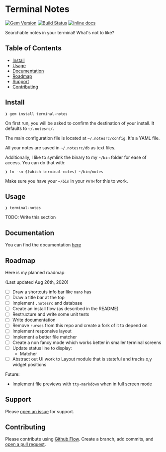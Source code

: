 # Terminal Notes
[![Gem Version](https://badge.fury.io/rb/terminal-notes.svg)](https://badge.fury.io/rb/terminal-notes)
[![Build Status](https://travis-ci.org/vyder/terminal-notes.svg?branch=master)](https://travis-ci.org/vyder/terminal-notes)
[![Inline docs](http://inch-ci.org/github/vyder/terminal-notes.svg?branch=master)](http://inch-ci.org/github/vyder/terminal-notes)

Searchable notes in your terminal! What's not to like?

## Table of Contents

- [Install](#install)
- [Usage](#usage)
- [Documentation](#documentation)
- [Roadmap](#roadmap)
- [Support](#support)
- [Contributing](#contributing)

## Install

    ❯ gem install terminal-notes

On first run, you will be asked to confirm the destination of your install. It defaults to `~/.notesrc/`.

The main configuration file is located at `~/.notesrc/config`. It's a YAML file.

All your notes are saved in `~/.notesrc/db` as text files.

Additionally, I like to symlink the binary to my `~/bin` folder for ease of access. You can do that with:

    ❯ ln -sn $(which terminal-notes) ~/bin/notes

Make sure you have your `~/bin` in your `PATH` for this to work.

## Usage

    ❯ terminal-notes

TODO: Write this section

## Documentation

You can find the documentation [here](https://vyder.github.io/terminal-notes/)

## Roadmap

Here is my planned roadmap:

(Last updated Aug 26th, 2020)

- [ ] Draw a shortcuts info bar like `nano` has
- [ ] Draw a title bar at the top
- [ ] Implement `.notesrc` and database
- [ ] Create an install flow (as described in the README)
- [ ] Restructure and write some unit tests
- [ ] Write documentation
- [ ] Remove `rurses` from this repo and create a fork of it to depend on
- [ ] Implement responsive layout
- [ ] Implement a better file matcher
- [ ] Create a non fancy mode which works better in smaller terminal screens
- [ ] Update status line to display:
    - Matcher
- [ ] Abstract out UI work to Layout module that is stateful and tracks x,y widget positions

Future:
- Implement file previews with `tty-markdown` when in full screen mode

## Support

Please [open an issue](https://github.com/vyder/terminal-notes/issues/new) for support.

## Contributing

Please contribute using [Github Flow](https://guides.github.com/introduction/flow/). Create a branch, add commits, and [open a pull request](https://github.com/vyder/terminal-notes/compare/).
